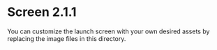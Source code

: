 # Screen 2.1.1

You can customize the launch screen with your own desired assets by replacing the image files in this directory.

